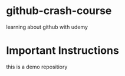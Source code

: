 # github-crash-course
learning about github with udemy

# Important Instructions
this is a demo repositiory
